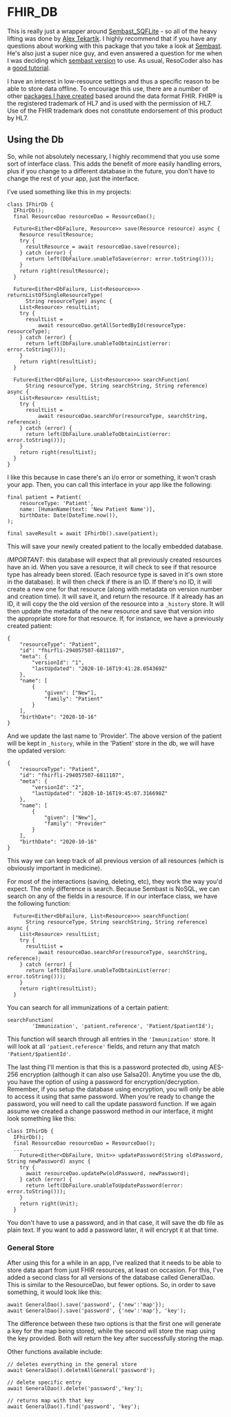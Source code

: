 # FHIR_DB

This is really just a wrapper around [Sembast_SQFLite](https://pub.dev/packages/sembast_sqflite) - so all of the heavy lifting was done by [Alex Tekartik](https://www.tekartik.com/). I highly recommend that if you have any questions about working with this package that you take a look at [Sembast](https://pub.dev/packages/sembast). He's also just a super nice guy, and even answered a question for me when I was deciding which [sembast version](https://github.com/tekartik/sembast.dart/issues/183) to use. As usual, ResoCoder also has a [good tutorial](https://resocoder.com/2019/04/06/flutter-nosql-database-sembast-tutorial-w-bloc/). 

I have an interest in low-resource settings and thus a specific reason to be able to store data offline. To encourage this use, there are a number of other [packages I have created](https://pub.dev/publishers/fhirfli.dev/packages) based around the data format FHIR. FHIR® is the registered trademark of HL7 and is used with the permission of HL7. Use of the FHIR trademark does not constitute endorsement of this product by HL7. 

## Using the Db

So, while not absolutely necessary, I highly recommend that you use some sort of interface class. This adds the benefit of more easily handling errors, plus if you change to a different database in the future, you don't have to change the rest of your app, just the interface.

I've used something like this in my projects:
```
class IFhirDb {
  IFhirDb();
  final ResourceDao resourceDao = ResourceDao();

  Future<Either<DbFailure, Resource>> save(Resource resource) async {
    Resource resultResource;
    try {
      resultResource = await resourceDao.save(resource);
    } catch (error) {
      return left(DbFailure.unableToSave(error: error.toString()));
    }
    return right(resultResource);
  }

  Future<Either<DbFailure, List<Resource>>> returnListOfSingleResourceType(
      String resourceType) async {
    List<Resource> resultList;
    try {
      resultList =
          await resourceDao.getAllSortedById(resourceType: resourceType);
    } catch (error) {
      return left(DbFailure.unableToObtainList(error: error.toString()));
    }
    return right(resultList);
  }

  Future<Either<DbFailure, List<Resource>>> searchFunction(
      String resourceType, String searchString, String reference) async {
    List<Resource> resultList;
    try {
      resultList =
          await resourceDao.searchFor(resourceType, searchString, reference);
    } catch (error) {
      return left(DbFailure.unableToObtainList(error: error.toString()));
    }
    return right(resultList);
  }
}
```
I like this because in case there's an i/o error or something, it won't crash your app. Then, you can call this interface in your app like the following:
```
final patient = Patient(
    resourceType: 'Patient',
    name: [HumanName(text: 'New Patient Name')],
    birthDate: Date(DateTime.now()),
);

final saveResult = await IFhirDb().save(patient);
```
This will save your newly created patient to the locally embedded database.   

*IMPORTANT*: this database will expect that all previously created resources have an id. When you save a resource, it will check to see if that resource type has already been stored. (Each resource type is saved in it's own store in the database). It will then check if there is an ID. If there's no ID, it will create a new one for that resource (along with metadata on version number and creation time). It will save it, and return the resource. If it already has an ID, it will copy the the old version of the resource into a ```_history``` store. It will then update the metadata of the new resource and save that version into the appropriate store for that resource. If, for instance, we have a previously created patient:
```
{
    "resourceType": "Patient",
    "id": "fhirfli-294057507-6811107",
    "meta": {
        "versionId": "1",
        "lastUpdated": "2020-10-16T19:41:28.054369Z"
    },
    "name": [
        {
            "given": ["New"],
            "family": "Patient"
        }
    ],
    "birthDate": "2020-10-16"
}
```
And we update the last name to 'Provider'. The above version of the patient will be kept in ```_history```, while in the 'Patient' store in the db, we will have the updated version:
```
{
    "resourceType": "Patient",
    "id": "fhirfli-294057507-6811107",
    "meta": {
        "versionId": "2",
        "lastUpdated": "2020-10-16T19:45:07.316698Z"
    },
    "name": [
        {
            "given": ["New"],
            "family": "Provider"
        }
    ],
    "birthDate": "2020-10-16"
}
```
This way we can keep track of all previous version of all resources (which is obviously important in medicine).

For most of the interactions (saving, deleting, etc), they work the way you'd expect. The only difference is search. Because Sembast is NoSQL, we can search on any of the fields in a resource. If in our interface class, we have the following function:
```
  Future<Either<DbFailure, List<Resource>>> searchFunction(
      String resourceType, String searchString, String reference) async {
    List<Resource> resultList;
    try {
      resultList =
          await resourceDao.searchFor(resourceType, searchString, reference);
    } catch (error) {
      return left(DbFailure.unableToObtainList(error: error.toString()));
    }
    return right(resultList);
  }
```
You can search for all immunizations of a certain patient:
```
searchFunction(
        'Immunization', 'patient.reference', 'Patient/$patientId');
```
This function will search through all entries in the ```'Immunization'``` store. It will look at all ```'patient.reference'``` fields, and return any that match ```'Patient/$patientId'```.

The last thing I'll mention is that this is a password protected db, using AES-256 encryption (although it can also use Salsa20). Anytime you use the db, you have the option of using a password for encryption/decryption. Remember, if you setup the database using encryption, you will only be able to access it using that same password. When you're ready to change the password, you will need to call the update password function. If we again assume we created a change password method in our interface, it might look something like this:
```
class IFhirDb {
  IFhirDb();
  final ResourceDao resourceDao = ResourceDao();
  ...
    Future<Either<DbFailure, Unit>> updatePassword(String oldPassword, String newPassword) async {
    try {
      await resourceDao.updatePw(oldPassword, newPassword);
    } catch (error) {
      return left(DbFailure.unableToUpdatePassword(error: error.toString()));
    }
    return right(Unit);
  }
```
You don't have to use a password, and in that case, it will save the db file as plain text. If you want to add a password later, it will encrypt it at that time. 

### General Store

After using this for a while in an app, I've realized that it needs to be able to store data apart from just FHIR resources, at least on occasion. For this, I've added a second class for all versions of the database called GeneralDao. This is similar to the ResourceDao, but fewer options. So, in order to save something, it would look like this:
```
await GeneralDao().save('password', {'new':'map'});
await GeneralDao().save('password', {'new':'map'}, 'key');
```
The difference between these two options is that the first one will generate a key for the map being stored, while the second will store the map using the key provided. Both will return the key after successfully storing the map.

Other functions available include:
```
// deletes everything in the general store
await GeneralDao().deleteAllGeneral('password'); 

// delete specific entry
await GeneralDao().delete('password','key'); 

// returns map with that key
await GeneralDao().find('password', 'key'); 
```